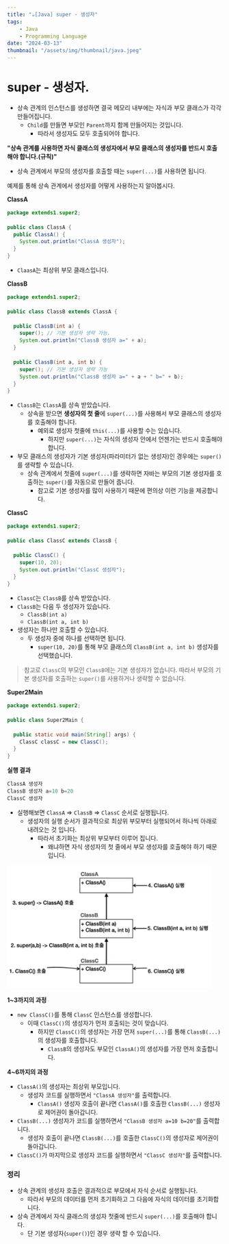 ```yaml
---
title: "☕️[Java] super - 생성자"
tags:
    - Java
    - Programming Language
date: "2024-03-13"
thumbnail: "/assets/img/thumbnail/java.jpeg"
---
```


# super - 생성자.

* 상속 관계의 인스턴스를 생성하면 결국 메모리 내부에는 자식과 부모 클래스가 각각 만들어집니다.
    * `Child`를 만들면 부모인 `Parent`까지 함께 만들어지는 것입니다.
        * 따라서 생성자도 모두 호출되어야 합니다.

**"상속 관계를 사용하면 자식 클래스의 생성자에서 부모 클래스의 생성자를 반드시 호출해야 합니다.(규칙)"**
* 상속 관계에서 부모의 생성자를 호출할 때는 `super(...)`를 사용하면 됩니다.

예제를 통해 상속 관계에서 생성자를 어떻게 사용하는지 알아봅시다.

**ClassA**
```java
package extends1.super2;

public class ClassA {
  public ClassA() {
    System.out.println("ClassA 생성자");
  }
}
```
* `ClaasA`는 최상위 부모 클래스입니다.

**ClassB**
```java
package extends1.super2;

public class ClassB extends ClassA {

  public ClassB(int a) {
    super(); // 기본 생성자 생략 가능.
    System.out.println("ClassB 생성자 a=" + a);
  }

  public ClassB(int a, int b) {
    super(); // 기본 생성자 생략 가능
    System.out.println("ClassB 생성자 a=" + a + " b=" + b);
  }
}
```
* `ClassB`는 `ClassA`를 상속 받았습니다.
    * 상속을 받으면 **생성자의 첫 줄**에 `super(...)`를 사용해서 부모 클래스의 생성자를 호출해야 합니다.
        * 예외로 생성자 첫줄에 `this(...)`를 사용할 수는 있습니다.
            * 하지만 `super(...)`는 자식의 생성자 안에서 언젠가는 반드시 호출해야 합니다.
* 부모 클래스의 생성자가 기본 생성자(파라미터가 없는 생성자)인 경우에는 `super()`를 생략할 수 있습니다.
    * 상속 관계에서 첫줄에 `super(...)`를 생략하면 자바는 부모의 기본 생성자를 호출하는 `super()`를 자동으로 만들어 줍니다.
        * 참고로 기본 생성자를 많이 사용하기 때문에 편의상 이런 기능을 제공합니다.

**ClassC**
```java
package extends1.super2;

public class ClassC extends ClassB {

  public ClassC() {
    super(10, 20);
    System.out.println("ClassC 생성자");
  }
}
```
* `ClassC`는 `ClassB`를 상속 받았습니다.
* `ClassB`는 다음 두 생성자가 있습니다.
    * `ClassB(int a)`
    * `ClassB(int a, int b)`
* 생성자는 하나만 호출할 수 있습니다.
    * 두 생성자 중에 하나를 선택하면 됩니다.
        * `super(10, 20)`를 통해 부모 클래스의 `ClassB(int a, int b)` 생성자를 선택했습니다.

> 참고로 `ClassC`의 부모인 `ClassB`에는 기본 생성자가 없습니다. 따라서 부모의 기본 생성자를 호출하는 `super()`를 사용하거나 생략할 수 없습니다.

**Super2Main**
```java
package extends1.super2;

public class Super2Main {

  public static void main(String[] args) {
    ClassC classC = new ClassC();
  }
}
```

**실행 결과**
```java
ClassA 생성자
ClassB 생성자 a=10 b=20
ClassC 생성자
```

* 실행해보면 `ClassA` => `ClassB` => `ClassC` 순서로 실행됩니다.
    * 생성자의 실행 순서가 결과적으로 최상위 부모부터 실행되어서 하나씩 아래로 내려오는 것 입니다.
        * 따라서 초기화는 최상위 부모부터 이루어 집니다.
            * 왜냐하면 자식 생성자의 첫 줄에서 부모 생성자를 호출해야 하기 때문입니다.

<img src="https://github.com/devKobe24/images/blob/main/super%E1%84%89%E1%85%A2%E1%86%BC%E1%84%89%E1%85%A5%E1%86%BC%E1%84%8C%E1%85%A1%E1%84%89%E1%85%B5%E1%86%AF%E1%84%92%E1%85%A2%E1%86%BC%E1%84%80%E1%85%A7%E1%86%AF%E1%84%80%E1%85%AA.png?raw=true" width=480>

**1~3까지의 과정**
* `new ClassC()`를 통해 `ClassC` 인스턴스를 생성합니다.
    * 이때 `ClassC()`의 생성자가 먼저 호출되는 것이 맞습니다.
        * 하지만 `ClassC()`의 생성자는 가장 먼저 `super(...)`를 통해 `ClassB(...)`의 생성자를 호출합니다.
            * `ClassB`의 생성자도 부모인 `ClassA()`의 생성자를 가장 먼저 호출합니다.

**4~6까지의 과정**
* `ClassA()`의 생성자는 최상위 부모입니다.
    * 생성자 코드를 실행하면서 `"ClassA 생성자"`를 출력합니다.
        * `ClassA()` 생성자 호출이 끝나면 `ClassA()`를 호출한 `ClassB(...)` 생성자로 제어권이 돌아갑니다.
* `ClassB(...)` 생성자가 코드를 실행하면서 `"ClassB 생성자 a=10 b=20"`를 출력합니다.
    * 생성자 호출이 끝나면 `ClassB(...)`를 호출한 `ClassC()`의 생성자로 제어권이 돌아갑니다.
* `ClassC()`가 마지막으로 생성자 코드를 실행하면서 `"ClassC 생성자"`를 출력합니다.

### 정리
* 상속 관계의 생성자 호출은 결과적으로 부모에서 자식 순서로 실행됩니다.
    * 따라서 부모의 데이터를 먼저 초기화하고 그 다음에 자식의 데이터를 초기화합니다.
* 상속 관계에서 자식 클래스의 생성자 첫줄에 반드시 `super(...)`를 호출해야 합니다.
    * 단 기본 생성자(`super()`)인 경우 생략 할 수 있습니다.
